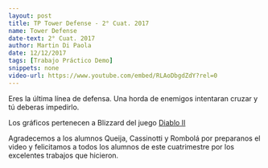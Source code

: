 ```yaml
---
layout: post
title: TP Tower Defense - 2° Cuat. 2017
name: Tower Defense
date-text: 2° Cuat. 2017
author: Martin Di Paola
date: 12/12/2017
tags: [Trabajo Práctico Demo]
snippets: none
video-url: https://www.youtube.com/embed/RLAoDbgdZdY?rel=0
---
```


Eres la última línea de defensa. Una horda de enemigos intentaran cruzar y tú deberas impedirlo.

Los gráficos pertenecen a Blizzard del juego [Diablo II](https://en.wikipedia.org/wiki/Diablo_II)

Agradecemos a los alumnos Queija, Cassinotti y Rombolá por preparanos el video y felicitamos
a todos los alumnos de este cuatrimestre por los excelentes trabajos que hicieron.
